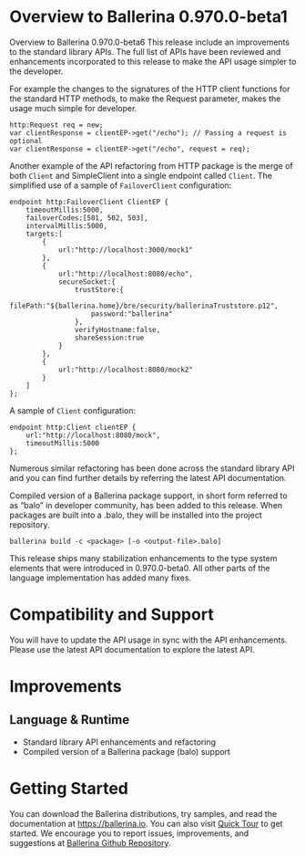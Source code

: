 
# Overview to Ballerina 0.970.0-beta1
Overview to Ballerina 0.970.0-beta6
This release include an improvements to the standard library APIs. The full list of APIs have been reviewed  and enhancements incorporated to this release to make the API usage simpler to the developer. 

For example the changes to the signatures of the HTTP client functions for the standard HTTP methods, to make the Request parameter, makes the usage much simple for developer. 
```ballerina
http:Request req = new;
var clientResponse = clientEP->get("/echo"); // Passing a request is optional
var clientResponse = clientEP->get("/echo", request = req); 
```
Another example of the API refactoring from HTTP package is the merge of both `Client` and SimpleClient into a single endpoint called `Client`. 
The simplified use of a sample of `FailoverClient` configuration:
```ballerina
endpoint http:FailoverClient ClientEP {
    timeoutMillis:5000,
    failoverCodes:[501, 502, 503],
    intervalMillis:5000,
    targets:[
        {
            url:"http://localhost:3000/mock1"
        },
        {
            url:"http://localhost:8080/echo",
            secureSocket:{
                trustStore:{
                    filePath:"${ballerina.home}/bre/security/ballerinaTruststore.p12",
                    password:"ballerina"
                },
                verifyHostname:false,
                shareSession:true
            }
        },
        {
            url:"http://localhost:8080/mock2"
        }
    ]
};
```
A sample of `Client` configuration:
```ballering
endpoint http:Client clientEP {
    url:"http://localhost:8080/mock",
    timeoutMillis:5000
};
```
Numerous similar refactoring has been done across the standard library API and you can find further details by referring the latest API documentation. 


Compiled version of a Ballerina package support, in short form referred to as “balo” in developer community, has been added to this release. 
When packages are built into a .balo, they will be installed into the project repository. 
```
ballerina build -c <package> [-o <output-file>.balo]
```

This release ships many stabilization enhancements to the type system elements that were introduced in 0.970.0-beta0. All other parts of the language implementation has added many fixes. 

# Compatibility and Support
You will have to update the API usage in sync with the API enhancements. Please use the latest API documentation to explore the latest API. 

# Improvements
## Language & Runtime
- Standard library API enhancements and refactoring 
- Compiled version of a Ballerina package (balo) support

# Getting Started
You can download the Ballerina distributions, try samples, and read the documentation at <https://ballerina.io>. You can also visit [Quick Tour][1] to get started. We encourage you to report issues, improvements, and suggestions at [Ballerina Github Repository][2].

[1]: https://ballerina.io/learn/quick-tour/
[2]: https://github.com/ballerina-platform/ballerina-lang
